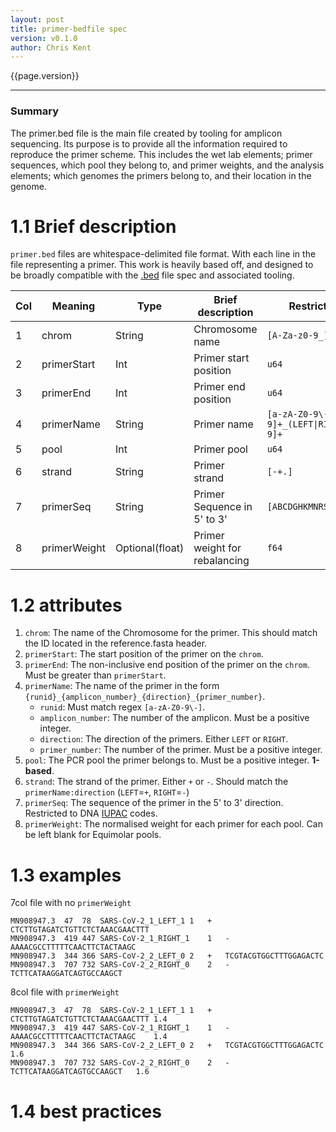 ```yaml
---
layout: post
title: primer-bedfile spec
version: v0.1.0
author: Chris Kent
---
```

{{page.version}}

---

### Summary 
The primer.bed file is the main file created by tooling for amplicon sequencing. Its purpose is to provide all the information required to reproduce the primer scheme. This includes the wet lab elements; primer sequences, which pool they belong to, and primer weights, and the analysis elements; which genomes the primers belong to, and their location in the genome. 




# 1.1 Brief description  

`primer.bed` files are whitespace-delimited file format. With each line in the file representing a primer. This work is heavily based off, and designed to be broadly compatible with the [.bed](https://samtools.github.io/hts-specs/BEDv1.pdf) file spec and associated tooling. 



| Col | Meaning       | Type            | Brief description             | Restrictions                                 |
| --- | ------------ | --------------- | ----------------------------- | -------------------------------------------- |
| 1   | chrom        | String          | Chromosome name               | `[A-Za-z0-9_]`                               |
| 2   | primerStart  | Int             | Primer start position         | `u64`                                        |
| 3   | primerEnd    | Int             | Primer end position           | `u64`                                        |
| 4   | primerName   | String          | Primer name                   | `[a-zA-Z0-9\-]+_[0-9]+_(LEFT\|RIGHT)_[0-9]+` |
| 5   | pool         | Int             | Primer pool                   | `u64`                                        |
| 6   | strand       | String          | Primer strand                 | `[-+.]`                                      |
| 7   | primerSeq    | String          | Primer Sequence in 5' to 3'   | `[ABCDGHKMNRSTUVWY]`                         |
| 8   | primerWeight | Optional(float) | Primer weight for rebalancing | `f64`                                        |

# 1.2 attributes 

1. `chrom`: The name of the Chromosome for the primer. This should match the ID located in the reference.fasta header.
2. `primerStart`: The start position of the primer on the `chrom`. 
3. `primerEnd`: The non-inclusive end position of the primer on the `chrom`. Must be greater than `primerStart`.
4. `primerName`: The name of the primer in the form `{runid}_{amplicon_number}_{direction}_{primer_number}`. 
    - `runid`: Must match regex `[a-zA-Z0-9\-]`.
    - `amplicon_number`: The number of the amplicon. Must be a positive integer. 
    - `direction`: The direction of the primers. Either `LEFT` or `RIGHT`.
    - `primer_number`: The number of the primer. Must be a positive integer.
5. `pool`: The PCR pool the primer belongs to. Must be a positive integer. **1-based**.
6. `strand`: The strand of the primer. Either `+` or `-`. Should match the `primerName:direction` (`LEFT`=`+`, `RIGHT`=`-`)
7. `primerSeq`: The sequence of the primer in the 5' to 3' direction. Restricted to DNA [IUPAC](https://academic.oup.com/nar/article/13/9/3021/2381659) codes.
8. `primerWeight`: The normalised weight for each primer for each pool. Can be left blank for Equimolar pools.


# 1.3 examples

7col file with no `primerWeight`
```
MN908947.3	47	78	SARS-CoV-2_1_LEFT_1	1	+	CTCTTGTAGATCTGTTCTCTAAACGAACTTT
MN908947.3	419	447	SARS-CoV-2_1_RIGHT_1	1	-	AAAACGCCTTTTTCAACTTCTACTAAGC
MN908947.3	344	366	SARS-CoV-2_2_LEFT_0	2	+	TCGTACGTGGCTTTGGAGACTC
MN908947.3	707	732	SARS-CoV-2_2_RIGHT_0	2	-	TCTTCATAAGGATCAGTGCCAAGCT
```

8col file with `primerWeight`
```
MN908947.3	47	78	SARS-CoV-2_1_LEFT_1	1	+	CTCTTGTAGATCTGTTCTCTAAACGAACTTT	1.4
MN908947.3	419	447	SARS-CoV-2_1_RIGHT_1	1	-	AAAACGCCTTTTTCAACTTCTACTAAGC	1.4
MN908947.3	344	366	SARS-CoV-2_2_LEFT_0	2	+	TCGTACGTGGCTTTGGAGACTC	1.6
MN908947.3	707	732	SARS-CoV-2_2_RIGHT_0	2	-	TCTTCATAAGGATCAGTGCCAAGCT	1.6
```

# 1.4 best practices 

